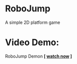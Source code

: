 # RoboJump
A simple 2D platform game
# Video Demo:
RoboJump Demon <b>[ [watch now](https://drive.google.com/file/d/14TPmzFaZfh5gt_noiByqcQqk_00gvt7Q/view?t=13s) ] </b>
